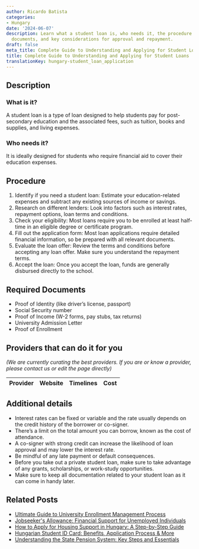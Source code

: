 ```yaml
---
author: Ricardo Batista
categories:
- Hungary
date: '2024-06-07'
description: Learn what a student loan is, who needs it, the procedure to apply, required
  documents, and key considerations for approval and repayment.
draft: false
meta_title: Complete Guide to Understanding and Applying for Student Loans
title: Complete Guide to Understanding and Applying for Student Loans
translationKey: hungary-student_loan_application
---
```


## Description
### What is it?
A student loan is a type of loan designed to help students pay for post-secondary education and the associated fees, such as tuition, books and supplies, and living expenses. 

### Who needs it?
It is ideally designed for students who require financial aid to cover their education expenses.

## Procedure
1. Identify if you need a student loan: Estimate your education-related expenses and subtract any existing sources of income or savings.
2. Research on different lenders: Look into factors such as interest rates, repayment options, loan terms and conditions.
3. Check your eligibility: Most loans require you to be enrolled at least half-time in an eligible degree or certificate program.
4. Fill out the application form: Most loan applications require detailed financial information, so be prepared with all relevant documents.
5. Evaluate the loan offer: Review the terms and conditions before accepting any loan offer. Make sure you understand the repayment terms.
6. Accept the loan: Once you accept the loan, funds are generally disbursed directly to the school.

## Required Documents
- Proof of Identity (like driver’s license, passport)
- Social Security number
- Proof of Income (W-2 forms, pay stubs, tax returns)
- University Admission Letter
- Proof of Enrollment

## Providers that can do it for you

_(We are currently curating the best providers. If you are or know a provider, please contact us or edit the page directly)_

| Provider        |     Website     |     Timelines    |       Cost      |
| :-------------: | :-------------: |  :-------------: | :-------------: |

## Additional details
- Interest rates can be fixed or variable and the rate usually depends on the credit history of the borrower or co-signer.
- There’s a limit on the total amount you can borrow, known as the cost of attendance.
- A co-signer with strong credit can increase the likelihood of loan approval and may lower the interest rate.
- Be mindful of any late payment or default consequences.
- Before you take out a private student loan, make sure to take advantage of any grants, scholarships, or work-study opportunities.
- Make sure to keep all documentation related to your student loan as it can come in handy later.


## Related Posts

- [Ultimate Guide to University Enrollment Management Process](https://tramitit.com/guides/hungary/university_enrollment_management/)
- [Jobseeker's Allowance: Financial Support for Unemployed Individuals](https://tramitit.com/guides/hungary/jobseekers_allowance_application/)
- [How to Apply for Housing Support in Hungary: A Step-by-Step Guide](https://tramitit.com/guides/hungary/housing_support_application/)
- [Hungarian Student ID Card: Benefits, Application Process & More](https://tramitit.com/guides/hungary/student_id_application/)
- [Understanding the State Pension System: Key Steps and Essentials](https://tramitit.com/guides/hungary/joining_the_state_pension_system/)